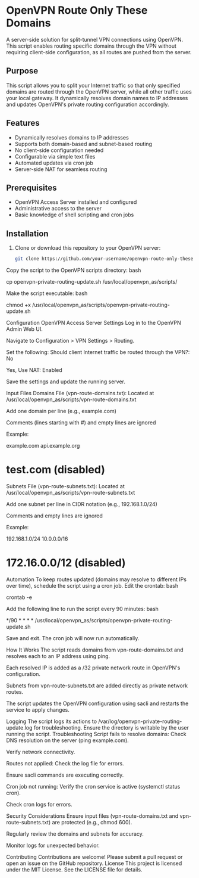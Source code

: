# OpenVPN Route Only These Domains

A server-side solution for split-tunnel VPN connections using OpenVPN. This script enables routing specific domains through the VPN without requiring client-side configuration, as all routes are pushed from the server.

## Purpose

This script allows you to split your Internet traffic so that only specified domains are routed through the OpenVPN server, while all other traffic uses your local gateway. It dynamically resolves domain names to IP addresses and updates OpenVPN's private routing configuration accordingly.

## Features

- Dynamically resolves domains to IP addresses
- Supports both domain-based and subnet-based routing
- No client-side configuration needed
- Configurable via simple text files
- Automated updates via cron job
- Server-side NAT for seamless routing

## Prerequisites

- OpenVPN Access Server installed and configured
- Administrative access to the server
- Basic knowledge of shell scripting and cron jobs

## Installation

1. Clone or download this repository to your OpenVPN server:

   ```bash
   git clone https://github.com/your-username/openvpn-route-only-these-domains.git

Copy the script to the OpenVPN scripts directory:
bash

cp openvpn-private-routing-update.sh /usr/local/openvpn_as/scripts/

Make the script executable:
bash

chmod +x /usr/local/openvpn_as/scripts/openvpn-private-routing-update.sh

Configuration
OpenVPN Access Server Settings
Log in to the OpenVPN Admin Web UI.

Navigate to Configuration > VPN Settings > Routing.

Set the following:
Should client Internet traffic be routed through the VPN?: No

Yes, Use NAT: Enabled

Save the settings and update the running server.

Input Files
Domains File (vpn-route-domains.txt):
Located at /usr/local/openvpn_as/scripts/vpn-route-domains.txt

Add one domain per line (e.g., example.com)

Comments (lines starting with #) and empty lines are ignored

Example:

example.com
api.example.org
# test.com (disabled)

Subnets File (vpn-route-subnets.txt):
Located at /usr/local/openvpn_as/scripts/vpn-route-subnets.txt

Add one subnet per line in CIDR notation (e.g., 192.168.1.0/24)

Comments and empty lines are ignored

Example:

192.168.1.0/24
10.0.0.0/16
# 172.16.0.0/12 (disabled)

Automation
To keep routes updated (domains may resolve to different IPs over time), schedule the script using a cron job.
Edit the crontab:
bash

crontab -e

Add the following line to run the script every 90 minutes:
bash

*/90 * * * * /usr/local/openvpn_as/scripts/openvpn-private-routing-update.sh

Save and exit. The cron job will now run automatically.

How It Works
The script reads domains from vpn-route-domains.txt and resolves each to an IP address using ping.

Each resolved IP is added as a /32 private network route in OpenVPN's configuration.

Subnets from vpn-route-subnets.txt are added directly as private network routes.

The script updates the OpenVPN configuration using sacli and restarts the service to apply changes.

Logging
The script logs its actions to /var/log/openvpn-private-routing-update.log for troubleshooting. Ensure the directory is writable by the user running the script.
Troubleshooting
Script fails to resolve domains:
Check DNS resolution on the server (ping example.com).

Verify network connectivity.

Routes not applied:
Check the log file for errors.

Ensure sacli commands are executing correctly.

Cron job not running:
Verify the cron service is active (systemctl status cron).

Check cron logs for errors.

Security Considerations
Ensure input files (vpn-route-domains.txt and vpn-route-subnets.txt) are protected (e.g., chmod 600).

Regularly review the domains and subnets for accuracy.

Monitor logs for unexpected behavior.

Contributing
Contributions are welcome! Please submit a pull request or open an issue on the GitHub repository.
License
This project is licensed under the MIT License. See the LICENSE file for details.

   